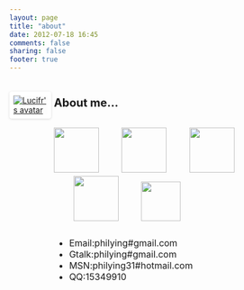 ```yaml
---
layout: page
title: "about"
date: 2012-07-18 16:45
comments: false
sharing: false
footer: true
---
```

<style>
.shadow-box, #sidebar ul#flickrList li a img {
-webkit-border-radius: 0.3em;
border-radius: 0.3em;
-webkit-box-shadow: rgba(0,0,0,0.15) 0 1px 4px;
box-shadow: rgba(0,0,0,0.15) 0 1px 4px;
-webkit-box-sizing: border-box;
-moz-box-sizing: border-box;
box-sizing: border-box;
border: 4px #fff solid !important;
max-width: 100%;
}
</style>
<div class="row clearfix">
<div style="float:left;width:14.667%;text-align: justify;">
<a href="https://cn.gravatar.com/userimage/27554392/e655f8524c755b35078ddae1fd6d3f21.png?size=100" title="" class="fancybox" rel="gallery0"><img src="https://cn.gravatar.com/userimage/27554392/e655f8524c755b35078ddae1fd6d3f21.png?size=100" title="Lucifr's avatar" class="shadow-box" style="border-width:7px!important;margin-top: 20px;"></a>
</div>
<div style="float:left;width: 81.333%;margin-left:1%;margin-right:1%">
<h3 style="font-size:20px;font-weight:bold;">About me…</h3>
<h3 style="font-size:23px;font-weight:bold;"><img src="http://designmodo.github.io/Flat-UI/images/illustrations/compass.png" width="80" height="80"> <a href="http://twitter.com/philying"><img src="http://designmodo.github.io/Flat-UI/images/illustrations/share.png" width="80" height="80" style="margin-left: 35px;"></a> <img src="http://designmodo.github.io/Flat-UI/images/illustrations/bag.png" width="80" height="80" style="margin-left: 35px;">  <img src="http://designmodo.github.io/Flat-UI/images/illustrations/mail.png" width="80" height="80" style="margin-left: 35px;"> <img src="http://designmodo.github.io/Flat-UI/images/demo/html-icon.png" width="70" height="70" style="margin-left: 35px;"></h3>
<ul style="font-size:16px">
<li>Email:philying#gmail.com</li>
<li>Gtalk:philying#gmail.com</li>
<li>MSN:philying31#hotmail.com</li>
<li>QQ:15349910</li>
</ul>
</div>
</div>
